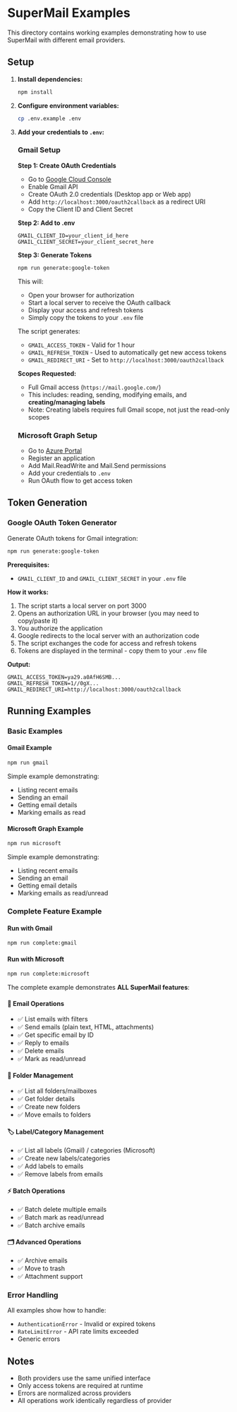 # SuperMail Examples

This directory contains working examples demonstrating how to use SuperMail with different email providers.

## Setup

1. **Install dependencies:**

   ```bash
   npm install
   ```

2. **Configure environment variables:**

   ```bash
   cp .env.example .env
   ```

3. **Add your credentials to `.env`:**

   ### Gmail Setup

   **Step 1: Create OAuth Credentials**
   - Go to [Google Cloud Console](https://console.cloud.google.com/apis/credentials)
   - Enable Gmail API
   - Create OAuth 2.0 credentials (Desktop app or Web app)
   - Add `http://localhost:3000/oauth2callback` as a redirect URI
   - Copy the Client ID and Client Secret

   **Step 2: Add to .env**

   ```env
   GMAIL_CLIENT_ID=your_client_id_here
   GMAIL_CLIENT_SECRET=your_client_secret_here
   ```

   **Step 3: Generate Tokens**

   ```bash
   npm run generate:google-token
   ```

   This will:
   - Open your browser for authorization
   - Start a local server to receive the OAuth callback
   - Display your access and refresh tokens
   - Simply copy the tokens to your `.env` file

   The script generates:
   - `GMAIL_ACCESS_TOKEN` - Valid for 1 hour
   - `GMAIL_REFRESH_TOKEN` - Used to automatically get new access tokens
   - `GMAIL_REDIRECT_URI` - Set to `http://localhost:3000/oauth2callback`
   
   **Scopes Requested:**
   - Full Gmail access (`https://mail.google.com/`)
   - This includes: reading, sending, modifying emails, and **creating/managing labels**
   - Note: Creating labels requires full Gmail scope, not just the read-only scopes

   ### Microsoft Graph Setup

   - Go to [Azure Portal](https://portal.azure.com/#blade/Microsoft_AAD_RegisteredApps/ApplicationsListBlade)
   - Register an application
   - Add Mail.ReadWrite and Mail.Send permissions
   - Add your credentials to `.env`
   - Run OAuth flow to get access token

## Token Generation

### Google OAuth Token Generator

Generate OAuth tokens for Gmail integration:

```bash
npm run generate:google-token
```

**Prerequisites:**

- `GMAIL_CLIENT_ID` and `GMAIL_CLIENT_SECRET` in your `.env` file

**How it works:**

1. The script starts a local server on port 3000
2. Opens an authorization URL in your browser (you may need to copy/paste it)
3. You authorize the application
4. Google redirects to the local server with an authorization code
5. The script exchanges the code for access and refresh tokens
6. Tokens are displayed in the terminal - copy them to your `.env` file

**Output:**

```env
GMAIL_ACCESS_TOKEN=ya29.a0AfH6SMB...
GMAIL_REFRESH_TOKEN=1//0gX...
GMAIL_REDIRECT_URI=http://localhost:3000/oauth2callback
```

## Running Examples

### Basic Examples

#### Gmail Example

```bash
npm run gmail
```

Simple example demonstrating:

- Listing recent emails
- Sending an email
- Getting email details
- Marking emails as read

#### Microsoft Graph Example

```bash
npm run microsoft
```

Simple example demonstrating:

- Listing recent emails
- Sending an email
- Getting email details
- Marking emails as read/unread

### Complete Feature Example

#### Run with Gmail

```bash
npm run complete:gmail
```

#### Run with Microsoft

```bash
npm run complete:microsoft
```

The complete example demonstrates **ALL SuperMail features**:

#### 📧 Email Operations

- ✅ List emails with filters
- ✅ Send emails (plain text, HTML, attachments)
- ✅ Get specific email by ID
- ✅ Reply to emails
- ✅ Delete emails
- ✅ Mark as read/unread

#### 📁 Folder Management

- ✅ List all folders/mailboxes
- ✅ Get folder details
- ✅ Create new folders
- ✅ Move emails to folders

#### 🏷️ Label/Category Management

- ✅ List all labels (Gmail) / categories (Microsoft)
- ✅ Create new labels/categories
- ✅ Add labels to emails
- ✅ Remove labels from emails

#### ⚡ Batch Operations

- ✅ Batch delete multiple emails
- ✅ Batch mark as read/unread
- ✅ Batch archive emails

#### 🗂️ Advanced Operations

- ✅ Archive emails
- ✅ Move to trash
- ✅ Attachment support

### Error Handling

All examples show how to handle:

- `AuthenticationError` - Invalid or expired tokens
- `RateLimitError` - API rate limits exceeded
- Generic errors

## Notes

- Both providers use the same unified interface
- Only access tokens are required at runtime
- Errors are normalized across providers
- All operations work identically regardless of provider
